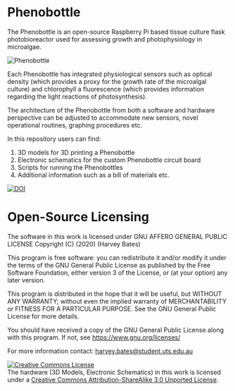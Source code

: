 # Phenobottle
The Phenobottle is an open-source Raspberry Pi based tissue culture flask photobioreactor used for assessing growth and photophysiology in microalgae.

![Phenobottle](https://github.com/Phenobottle/Phenobottle/blob/master/Phenobottle%20Image.png)

Each Phenobottle has integrated physiological sensors such as optical density (which provides a proxy for the growth rate of the microalgal culture) and chlorophyll a fluorescence (which provides information regarding the light reactions of photosynthesis).

The architecture of the Phenobottle from both a software and hardware perspective can be adjusted to accommodate new sensors, novel operational routines, graphing procedures etc.

In this repository users can find:
1.	3D models for 3D printing a Phenobottle
2.	Electronic schematics for the custom Phenobottle circuit board
3.	Scripts for running the Phenobottles
4.	Additional information such as a bill of materials etc.

[![DOI](https://zenodo.org/badge/248412211.svg)](https://zenodo.org/badge/latestdoi/248412211)

# Open-Source Licensing

The software in this work is licensed under GNU AFFERO GENERAL PUBLIC LICENSE
  Copyright (C) (2020)  (Harvey Bates)

  This program is free software: you can redistribute it and/or modify
  it under the terms of the GNU General Public License as published by
  the Free Software Foundation, either version 3 of the License, or
  (at your option) any later version.

  This program is distributed in the hope that it will be useful,
  but WITHOUT ANY WARRANTY; without even the implied warranty of
  MERCHANTABILITY or FITNESS FOR A PARTICULAR PURPOSE.  See the
  GNU General Public License for more details.

  You should have received a copy of the GNU General Public License
  along with this program.  If not, see <https://www.gnu.org/licenses/>

  For more information contact: harvey.bates@student.uts.edu.au

<a rel="license" href="http://creativecommons.org/licenses/by-sa/3.0/"><img alt="Creative Commons License" style="border-width:0" src="https://i.creativecommons.org/l/by-sa/3.0/88x31.png" /></a><br />The hardware (3D Models, Electronic Schematics) in this work is licensed under a <a rel="license" href="http://creativecommons.org/licenses/by-sa/3.0/">Creative Commons Attribution-ShareAlike 3.0 Unported License</a>.
